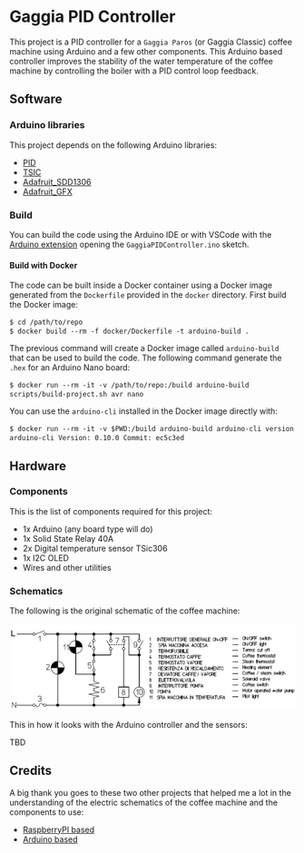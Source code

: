 # Gaggia PID Controller

This project is a PID controller for a `Gaggia Paros` (or Gaggia Classic) coffee machine using Arduino and a few other components.
This Arduino based controller improves the stability of the water temperature of the coffee machine by controlling the boiler with a PID control loop feedback.

## Software

### Arduino libraries

This project depends on the following Arduino libraries:
- [PID](https://github.com/br3ttb/Arduino-PID-Library)
- [TSIC](https://github.com/Schm1tz1/arduino-tsic)
- [Adafruit_SDD1306](https://github.com/adafruit/Adafruit_SSD1306)
- [Adafruit_GFX](https://github.com/adafruit/Adafruit-GFX-Library)

### Build

You can build the code using the Arduino IDE or with VSCode with the [Arduino extension](https://marketplace.visualstudio.com/items?itemName=vsciot-vscode.vscode-arduino) opening the `GaggiaPIDController.ino` sketch.

#### Build with Docker

The code can be built inside a Docker container using a Docker image generated from the `Dockerfile` provided in the `docker` directory.
First build the Docker image:

```
$ cd /path/to/repo
$ docker build --rm -f docker/Dockerfile -t arduino-build .
```

The previous command will create a Docker image called `arduino-build` that can be used to build the code.
The following command generate the `.hex` for an Arduino Nano board:

```
$ docker run --rm -it -v /path/to/repo:/build arduino-build scripts/build-project.sh avr nano
```

You can use the `arduino-cli` installed in the Docker image directly with:

```
$ docker run --rm -it -v $PWD:/build arduino-build arduino-cli version
arduino-cli Version: 0.10.0 Commit: ec5c3ed
```


## Hardware

### Components

This is the list of components required for this project:
- 1x Arduino (any board type will do)
- 1x Solid State Relay 40A
- 2x Digital temperature sensor TSic306
- 1x I2C OLED
- Wires and other utilities

### Schematics

The following is the original schematic of the coffee machine:

![gaggia_classic_circuit](docs/schematics/gaggia_classic_circuit.png "Gaggia Classic circuit")

This in how it looks with the Arduino controller and the sensors:

TBD

## Credits

A big thank you goes to these two other projects that helped me a lot in the understanding of the electric schematics of the coffee machine and the components to use:
- [RaspberryPI based](http://int03.co.uk/blog/project-coffee-espiresso-machine/)
- [Arduino based](http://www.cyberelectronics.org/?p=458)
